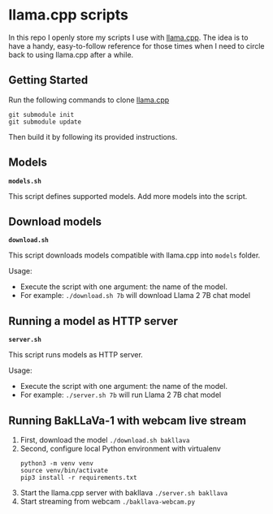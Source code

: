 # llama.cpp scripts

In this repo I openly store my scripts I use with [llama.cpp](https://github.com/ggerganov/llama.cpp). The idea is to have a handy, easy-to-follow reference for those times when I need to circle back to using llama.cpp after a while.

## Getting Started

Run the following commands to clone [llama.cpp](https://github.com/ggerganov/llama.cpp)

```
git submodule init
git submodule update
```

Then build it by following its provided instructions.

## Models

**`models.sh`**

This script defines supported models. Add more models into the script.

## Download models

**`download.sh`**

This script downloads models compatible with llama.cpp into `models` folder.

Usage:
- Execute the script with one argument: the name of the model.
- For example: `./download.sh 7b` will download Llama 2 7B chat model

## Running a model as HTTP server

**`server.sh`**

This script runs models as HTTP server.

Usage:
- Execute the script with one argument: the name of the model.
- For example: `./server.sh 7b` will run Llama 2 7B chat model

## Running BakLLaVa-1 with webcam live stream

1. First, download the model `./download.sh bakllava`
2. Second, configure local Python environment with virtualenv
    ```
    python3 -m venv venv
    source venv/bin/activate
    pip3 install -r requirements.txt
    ```
3. Start the llama.cpp server with bakllava `./server.sh bakllava`
4. Start streaming from webcam `./bakllava-webcam.py`

